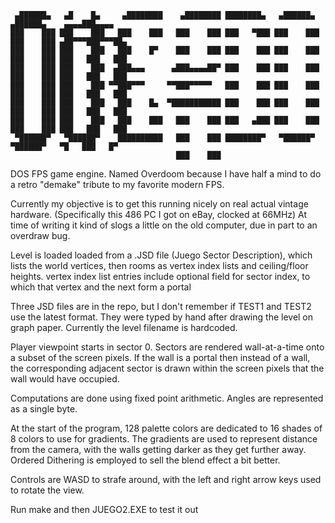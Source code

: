 ````
 ▄██████▄   ▄█    █▄     ▄████████    ▄████████ ████████▄   ▄██████▄   ▄██████▄    ▄▄▄▄███▄▄▄▄   
███    ███ ███    ███   ███    ███   ███    ███ ███   ▀███ ███    ███ ███    ███ ▄██▀▀▀███▀▀▀██▄ 
███    ███ ███    ███   ███    █▀    ███    ███ ███    ███ ███    ███ ███    ███ ███   ███   ███ 
███    ███ ███    ███  ▄███▄▄▄      ▄███▄▄▄▄██▀ ███    ███ ███    ███ ███    ███ ███   ███   ███ 
███    ███ ███    ███ ▀▀███▀▀▀     ▀▀███▀▀▀▀▀   ███    ███ ███    ███ ███    ███ ███   ███   ███ 
███    ███ ███    ███   ███    █▄  ▀███████████ ███    ███ ███    ███ ███    ███ ███   ███   ███ 
███    ███ ███    ███   ███    ███   ███    ███ ███   ▄███ ███    ███ ███    ███ ███   ███   ███ 
 ▀██████▀   ▀██████▀    ██████████   ███    ███ ████████▀   ▀██████▀   ▀██████▀   ▀█   ███   █▀  
                                     ███    ███                                                  
````

DOS FPS game engine. Named Overdoom because I have half a mind to do a retro "demake" tribute to my favorite modern FPS.

Currently my objective is to get this running nicely on real actual vintage hardware. (Specifically this 486 PC I got on eBay, clocked at 66MHz) At time of writing it kind of slogs a little on the old computer, due in part to an overdraw bug.

Level is loaded loaded from a .JSD file (Juego Sector Description), which lists the world vertices, then rooms as vertex index lists and ceiling/floor heights. vertex index list entries include optional field for sector index, to which that vertex and the next form a portal

Three JSD files are in the repo, but I don't remember if TEST1 and TEST2 use the latest format. They were typed by hand after drawing the level on graph paper. Currently the level filename is hardcoded.

Player viewpoint starts in sector 0. Sectors are rendered wall-at-a-time onto a subset of the screen pixels. If the wall is a portal then instead of a wall, the corresponding adjacent sector is drawn within the screen pixels that the wall would have occupied.

Computations are done using fixed point arithmetic. Angles are represented as a single byte.

At the start of the program, 128 palette colors are dedicated to 16 shades of 8 colors to use for gradients. The gradients are used to represent distance from the camera, with the walls getting darker as they get further away. Ordered Dithering is employed to sell the blend effect a bit better.

Controls are WASD to strafe around, with the left and right arrow keys used to rotate the view.

Run make and then JUEGO2.EXE to test it out
